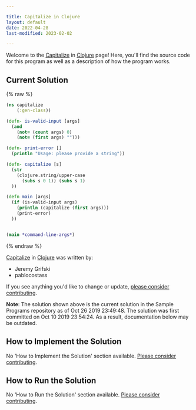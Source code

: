 ```yaml
---

title: Capitalize in Clojure
layout: default
date: 2022-04-28
last-modified: 2023-02-02

---
```


Welcome to the [Capitalize](https://sampleprograms.io/projects/capitalize) in [Clojure](https://sampleprograms.io/languages/clojure) page! Here, you'll find the source code for this program as well as a description of how the program works.

## Current Solution

{% raw %}

```clojure
(ns capitalize
	(:gen-class))

(defn- is-valid-input [args]
  (and 
    (not= (count args) 0) 
    (not= (first args) "")))

(defn- print-error []
  (println "Usage: please provide a string"))

(defn- capitalize [s]
  (str 
    (clojure.string/upper-case 
      (subs s 0 1)) (subs s 1)
  ))

(defn main [args]
  (if (is-valid-input args) 
    (println (capitalize (first args)))
    (print-error)
  ))


(main *command-line-args*)
```

{% endraw %}

[Capitalize](https://sampleprograms.io/projects/capitalize) in [Clojure](https://sampleprograms.io/languages/clojure) was written by:

- Jeremy Grifski
- pablocostass

If you see anything you'd like to change or update, [please consider contributing](https://github.com/TheRenegadeCoder/sample-programs).

**Note**: The solution shown above is the current solution in the Sample Programs repository as of Oct 26 2019 23:49:48. The solution was first committed on Oct 10 2019 23:54:24. As a result, documentation below may be outdated.

## How to Implement the Solution

No 'How to Implement the Solution' section available. [Please consider contributing](https://github.com/TheRenegadeCoder/sample-programs-website).

## How to Run the Solution

No 'How to Run the Solution' section available. [Please consider contributing](https://github.com/TheRenegadeCoder/sample-programs-website).